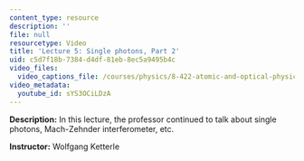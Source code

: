 ```yaml
---
content_type: resource
description: ''
file: null
resourcetype: Video
title: 'Lecture 5: Single photons, Part 2'
uid: c5d7f18b-7384-d4df-81eb-8ec5a9495b4c
video_files:
  video_captions_file: /courses/physics/8-422-atomic-and-optical-physics-ii-spring-2013/video-lectures/lecture-5-single-photons-part-2/sYS3OCiLDzA.vtt
video_metadata:
  youtube_id: sYS3OCiLDzA
---
```


**Description:** In this lecture, the professor continued to talk about single photons, Mach-Zehnder interferometer, etc.

**Instructor:** Wolfgang Ketterle